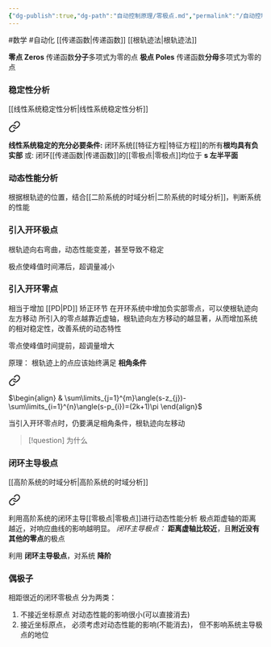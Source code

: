 ```yaml
---
{"dg-publish":true,"dg-path":"自动控制原理/零极点.md","permalink":"/自动控制原理/零极点/","noteIcon":"","created":"2024-04-16T13:01:27.412+08:00","updated":"2024-04-21T18:58:08.159+08:00"}
---
```


#数学 #自动化
[[传递函数\|传递函数]]    [[根轨迹法\|根轨迹法]]

**零点   Zeros**
传递函数**分子**多项式为零的点
**极点   Poles**
传递函数**分母**多项式为零的点
### 稳定性分析
[[线性系统稳定性分析\|线性系统稳定性分析]]

<div class="transclusion internal-embed is-loaded"><a class="markdown-embed-link" href="//#965270" aria-label="Open link"><svg xmlns="http://www.w3.org/2000/svg" width="24" height="24" viewBox="0 0 24 24" fill="none" stroke="currentColor" stroke-width="2" stroke-linecap="round" stroke-linejoin="round" class="svg-icon lucide-link"><path d="M10 13a5 5 0 0 0 7.54.54l3-3a5 5 0 0 0-7.07-7.07l-1.72 1.71"></path><path d="M14 11a5 5 0 0 0-7.54-.54l-3 3a5 5 0 0 0 7.07 7.07l1.71-1.71"></path></svg></a><div class="markdown-embed">



**线性系统稳定的充分必要条件:**
闭环系统[[特征方程\|特征方程]]的所有**根均具有负实部**
或:  闭环[[传递函数\|传递函数]]的[[零极点\|零极点]]均位于 **s 左半平面** 

</div></div>

### 动态性能分析
根据根轨迹的位置，结合[[二阶系统的时域分析\|二阶系统的时域分析]]，判断系统的性能

### 引入开环极点
根轨迹向右弯曲，动态性能变差，甚至导致不稳定

极点使峰值时间滞后，超调量减小
### 引入开环零点
相当于增加 [[PD\|PD]] 矫正环节
在开环系统中增加负实部零点，可以使根轨迹向左方移动
所引入的零点越靠近虚轴，根轨迹向左方移动的越显著，从而增加系统的相对稳定性，改善系统的动态特性

零点使峰值时间提前，超调量增大

原理：
根轨迹上的点应该始终满足 **相角条件**

<div class="transclusion internal-embed is-loaded"><a class="markdown-embed-link" href="//#90666d" aria-label="Open link"><svg xmlns="http://www.w3.org/2000/svg" width="24" height="24" viewBox="0 0 24 24" fill="none" stroke="currentColor" stroke-width="2" stroke-linecap="round" stroke-linejoin="round" class="svg-icon lucide-link"><path d="M10 13a5 5 0 0 0 7.54.54l3-3a5 5 0 0 0-7.07-7.07l-1.72 1.71"></path><path d="M14 11a5 5 0 0 0-7.54-.54l-3 3a5 5 0 0 0 7.07 7.07l1.71-1.71"></path></svg></a><div class="markdown-embed">



$\begin{align}
 & \sum\limits_{j=1}^{m}\angle(s-z_{j})-\sum\limits_{i=1}^{n}\angle(s-p_{i})=(2k+1)\pi
\end{align}$

</div></div>

当引入开环零点时，仍要满足相角条件，根轨迹向左移动
>[!question] 
>为什么
### 闭环主导极点
[[高阶系统的时域分析\|高阶系统的时域分析]]

<div class="transclusion internal-embed is-loaded"><a class="markdown-embed-link" href="//#14117d" aria-label="Open link"><svg xmlns="http://www.w3.org/2000/svg" width="24" height="24" viewBox="0 0 24 24" fill="none" stroke="currentColor" stroke-width="2" stroke-linecap="round" stroke-linejoin="round" class="svg-icon lucide-link"><path d="M10 13a5 5 0 0 0 7.54.54l3-3a5 5 0 0 0-7.07-7.07l-1.72 1.71"></path><path d="M14 11a5 5 0 0 0-7.54-.54l-3 3a5 5 0 0 0 7.07 7.07l1.71-1.71"></path></svg></a><div class="markdown-embed">



利用高阶系统的闭环主导[[零极点\|零极点]]进行动态性能分析
极点距虚轴的距离越近，对响应曲线的影响越明显。
*闭环主导极点：*
**距离虚轴比较近**，且**附近没有其他的零点**的极点 

</div></div>

利用 **闭环主导极点**，对系统 **降阶**
### 偶极子
相距很近的闭环零极点
分为两类：
1. 不接近坐标原点
	对动态性能的影响很小(可以直接消去)
2. 接近坐标原点，
	必须考虑对动态性能的影响(不能消去)，
	但不影响系统主导极点的地位

